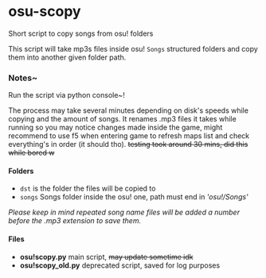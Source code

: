 # osu-scopy
Short script to copy songs from osu! folders

This script will take mp3s files inside osu! `Songs` structured folders and copy them into another given folder path.


### Notes~
Run the script via python console~! 

The process may take several minutes depending on disk's speeds while copying and the amount of songs.
It renames .mp3 files it takes while running so you may notice changes made inside the game, might recommend to use f5 when entering game to refresh maps list and check everything's in order (it should tho).
~~testing took around 30 mins, did this while bored w~~


#### Folders
- `dst` is the folder the files will be copied to
- `songs` Songs folder inside the osu! one, path must end in *'osu!/Songs'*

_Please keep in mind repeated song name files will be added a number before the .mp3 extension to save them._


#### Files
- **osu!scopy.py** main script, ~~may update sometime idk~~
- **osu!scopy_old.py** deprecated script, saved for log purposes
